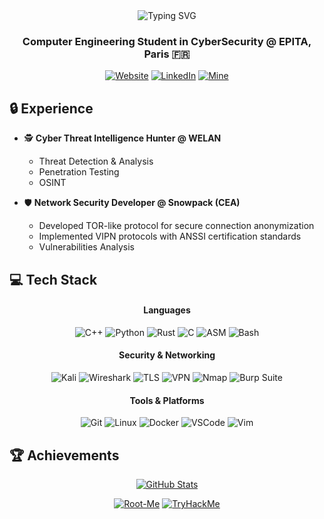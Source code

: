 <div align="center">
  <img src="https://readme-typing-svg.herokuapp.com?font=JetBrains+Mono&weight=600&size=30&duration=3000&pause=1000&center=true&vCenter=true&repeat=true&random=false&width=700&lines=Hi+%F0%9F%91%8B+I'm+Hugo+Sibony;Cyber+Threat+Intelligence+Hunter" alt="Typing SVG" />
</div>

<h3 align="center">Computer Engineering Student in CyberSecurity @ EPITA, Paris 🇫🇷</h3>

<div align="center">
  
[![Website](https://img.shields.io/badge/Website-72CCE8?style=for-the-badge&logo=Safari&logoColor=24272E)](https://kazetachinuu.github.io/)
[![LinkedIn](https://img.shields.io/badge/LinkedIn-BA9CF3?style=for-the-badge&logo=linkedin&logoColor=24272E)](https://linkedin.com/in/hsibony)
[![Mine](https://img.shields.io/badge/@dooobii-24272E?style=for-the-badge&logo=github&logoColor=white)](https://github.com/dooobii)
  
</div>

## 🔒 Experience

- 🕵️ **Cyber Threat Intelligence Hunter @ WELAN**
  - Threat Detection & Analysis
  - Penetration Testing
  - OSINT

- 🛡️ **Network Security Developer @ Snowpack (CEA)**
  - Developed TOR-like protocol for secure connection anonymization
  - Implemented VIPN protocols with ANSSI certification standards
  - Vulnerabilities Analysis

## 💻 Tech Stack

<div align="center">
  <h4>Languages</h4>
  
  ![C++](https://img.shields.io/badge/C++-FF6578?style=flat-square&logo=cplusplus&logoColor=24272E)
  ![Python](https://img.shields.io/badge/Python-9DD274?style=flat-square&logo=python&logoColor=24272E)
  ![Rust](https://img.shields.io/badge/Rust-F69C5E?style=flat-square&logo=rust&logoColor=24272E)
  ![C](https://img.shields.io/badge/C-72CCE8?style=flat-square&logo=c&logoColor=24272E)
  ![ASM](https://img.shields.io/badge/Assembly-BA9CF3?style=flat-square&logo=assembly&logoColor=24272E)
  ![Bash](https://img.shields.io/badge/Bash-EACB64?style=flat-square&logo=gnu-bash&logoColor=24272E)
  
  <h4>Security & Networking</h4>
  
  ![Kali](https://img.shields.io/badge/Kali-BA9CF3?style=flat-square&logo=kali-linux&logoColor=24272E)
  ![Wireshark](https://img.shields.io/badge/Wireshark-72CCE8?style=flat-square&logo=wireshark&logoColor=24272E)
  ![TLS](https://img.shields.io/badge/TLS-1.2--1.3-9DD274?style=flat-square&logoColor=24272E)
  ![VPN](https://img.shields.io/badge/VPN-Protocol-FF6578?style=flat-square&logoColor=24272E)
  ![Nmap](https://img.shields.io/badge/Nmap-F69C5E?style=flat-square&logo=nmap&logoColor=24272E)
  ![Burp Suite](https://img.shields.io/badge/Burp_Suite-EACB64?style=flat-square&logo=burp-suite&logoColor=24272E)
  
  <h4>Tools & Platforms</h4>
  
  ![Git](https://img.shields.io/badge/Git-FF6578?style=flat-square&logo=git&logoColor=24272E)
  ![Linux](https://img.shields.io/badge/Linux-72CCE8?style=flat-square&logo=linux&logoColor=24272E)
  ![Docker](https://img.shields.io/badge/Docker-9DD274?style=flat-square&logo=docker&logoColor=24272E)
  ![VSCode](https://img.shields.io/badge/VSCode-BA9CF3?style=flat-square&logo=visual-studio-code&logoColor=24272E)
  ![Vim](https://img.shields.io/badge/Vim-F69C5E?style=flat-square&logo=vim&logoColor=24272E)
  
</div>

## 🏆 Achievements

<div align="center">
  
  [![GitHub Stats](https://github-readme-stats.vercel.app/api?username=KazeTachinuu&show_icons=true&theme=dark&hide_border=true&count_private=true&bg_color=2A2F38&text_color=E1E3E4&title_color=72CCE8&icon_color=BA9CF3)](https://github.com/KazeTachinuu)
  
  [![Root-Me](https://img.shields.io/badge/RootMe-Top%203%25-FF6578?style=flat-square&logo=rootme&logoColor=24272E)](https://www.root-me.org/KazeTachinuu)
  [![TryHackMe](https://img.shields.io/badge/TryHackMe-Top_10%25-9DD274?style=flat-square&logo=tryhackme&logoColor=24272E)](https://tryhackme.com/p/KazeTachinuu)

  
</div>
